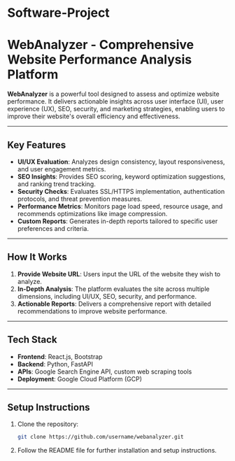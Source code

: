 # Software-Project
# WebAnalyzer - Comprehensive Website Performance Analysis Platform  

**WebAnalyzer** is a powerful tool designed to assess and optimize website performance. It delivers actionable insights across user interface (UI), user experience (UX), SEO, security, and marketing strategies, enabling users to improve their website's overall efficiency and effectiveness.  

---

## Key Features  

- **UI/UX Evaluation**: Analyzes design consistency, layout responsiveness, and user engagement metrics.  
- **SEO Insights**: Provides SEO scoring, keyword optimization suggestions, and ranking trend tracking.  
- **Security Checks**: Evaluates SSL/HTTPS implementation, authentication protocols, and threat prevention measures.  
- **Performance Metrics**: Monitors page load speed, resource usage, and recommends optimizations like image compression.  
- **Custom Reports**: Generates in-depth reports tailored to specific user preferences and criteria.  

---

## How It Works  

1. **Provide Website URL**: Users input the URL of the website they wish to analyze.  
2. **In-Depth Analysis**: The platform evaluates the site across multiple dimensions, including UI/UX, SEO, security, and performance.  
3. **Actionable Reports**: Delivers a comprehensive report with detailed recommendations to improve website performance.  

---

## Tech Stack  

- **Frontend**: React.js, Bootstrap  
- **Backend**: Python, FastAPI  
- **APIs**: Google Search Engine API, custom web scraping tools  
- **Deployment**: Google Cloud Platform (GCP)  

---

## Setup Instructions  

1. Clone the repository:  
   ```bash
   git clone https://github.com/username/webanalyzer.git
   ```  
2. Follow the README file for further installation and setup instructions.  
